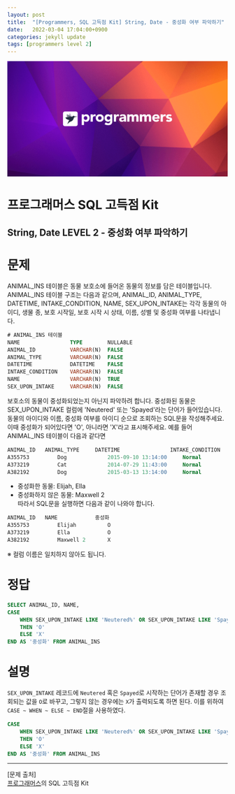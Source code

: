 ```yaml
---
layout: post
title:  "[Programmers, SQL 고득점 Kit] String, Date - 중성화 여부 파악하기"
date:   2022-03-04 17:04:00+0900
categories: jekyll update
tags: [programmers level 2]
---
```


<p align="center"><img src="/assets/img/blog/정보/프로그래머스.png"></p>

# 프로그래머스 SQL 고득점 Kit
## String, Date LEVEL 2 - 중성화 여부 파악하기

# 문제
ANIMAL_INS 테이블은 동물 보호소에 들어온 동물의 정보를 담은 테이블입니다. ANIMAL_INS 테이블 구조는 다음과 같으며, ANIMAL_ID, ANIMAL_TYPE, DATETIME, INTAKE_CONDITION, NAME, SEX_UPON_INTAKE는 각각 동물의 아이디, 생물 종, 보호 시작일, 보호 시작 시 상태, 이름, 성별 및 중성화 여부를 나타냅니다.  

```sql
# ANIMAL_INS 테이블
NAME                TYPE        NULLABLE
ANIMAL_ID           VARCHAR(N)	FALSE
ANIMAL_TYPE         VARCHAR(N)	FALSE
DATETIME            DATETIME	FALSE
INTAKE_CONDITION    VARCHAR(N)	FALSE
NAME                VARCHAR(N)	TRUE
SEX_UPON_INTAKE     VARCHAR(N)	FALSE
```
보호소의 동물이 중성화되었는지 아닌지 파악하려 합니다. 중성화된 동물은 SEX_UPON_INTAKE 컬럼에 'Neutered' 또는 'Spayed'라는 단어가 들어있습니다. 동물의 아이디와 이름, 중성화 여부를 아이디 순으로 조회하는 SQL문을 작성해주세요. 이때 중성화가 되어있다면 'O', 아니라면 'X'라고 표시해주세요. 예를 들어 ANIMAL_INS 테이블이 다음과 같다면  
```sql
ANIMAL_ID	ANIMAL_TYPE	    DATETIME	            INTAKE_CONDITION	    NAME	    SEX_UPON_INTAKE
A355753	        Dog	            2015-09-10 13:14:00	    Normal	            Elijah	    Neutered Male
A373219	        Cat	            2014-07-29 11:43:00	    Normal	            lla	            Spayed Female
A382192	        Dog	            2015-03-13 13:14:00	    Normal	            Maxwell 2	    Intact Male
```
- 중성화한 동물: Elijah, Ella  
- 중성화하지 않은 동물: Maxwell 2  
따라서 SQL문을 실행하면 다음과 같이 나와야 합니다.
```sql
ANIMAL_ID	NAME	        중성화
A355753	        Elijah	        O
A373219	        Ella	        O
A382192	        Maxwell 2       X
```
※ 컬럼 이름은 일치하지 않아도 됩니다.
  
# 정답
```sql
SELECT ANIMAL_ID, NAME,
CASE
    WHEN SEX_UPON_INTAKE LIKE 'Neutered%' OR SEX_UPON_INTAKE LIKE 'Spayed%'
    THEN 'O'
    ELSE 'X'
END AS '중성화' FROM ANIMAL_INS
```
  
# 설명
`SEX_UPON_INTAKE` 레코드에 `Neutered` 혹은 `Spayed`로 시작하는 단어가 존재할 경우 조회되는 값을 `O`로 바꾸고, 그렇지 않는 경우에는 `X`가 출력되도록 하면 된다. 이를 위하여 `CASE ~ WHEN ~ ELSE ~ END`절을 사용하였다.
```sql
CASE
    WHEN SEX_UPON_INTAKE LIKE 'Neutered%' OR SEX_UPON_INTAKE LIKE 'Spayed%'
    THEN 'O'
    ELSE 'X'
END AS '중성화' FROM ANIMAL_INS
```
---
[문제 출처]  
[프로그래머스](https://programmers.co.kr/)의 SQL 고득점 Kit  